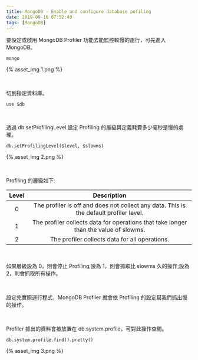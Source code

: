 ```yaml
---
title: MongoDB - Enable and configure database pofiling
date: 2019-09-16 07:52:49
tags: [MongoDB]
---
```


要設定或啟用 MongoDB Profiler 功能去能監控較慢的運行，可先進入 MongoDB。  

<!-- More -->

    mongo

{% asset_img 1.png %}

</br>


切到指定資料庫。  

    use $db

</br>


透過 db.setProfilingLevel 設定 Profiling 的層級與定義耗費多少毫秒是慢的處理。  

    db.setProfilingLevel($level, $slowms)

{% asset_img 2.png %}                   

</br>


Profiling 的層級如下:  

| Level | Description |
| :---: | :---------: |
| 0     | The profiler is off and does not collect any data. This is the default profiler level. |
| 1     | The profiler collects data for operations that take longer than the value of slowms. |
| 2     | The profiler collects data for all operations. |

</br>


如果層級設為 0，則會停止 Profiling;設為 1，則會抓取比 slowms 久的操作;設為 2，則會抓取所有操作。  

</br>


設定完實際運行程式，MongoDB Profiler 就會依 Profiling 的設定幫我們抓出慢的操作。  

</br>


Profiler 抓出的資料會被放置在 db.system.profile，可對此操作查閱。  

    db.system.profile.find().pretty()

{% asset_img 3.png %}
